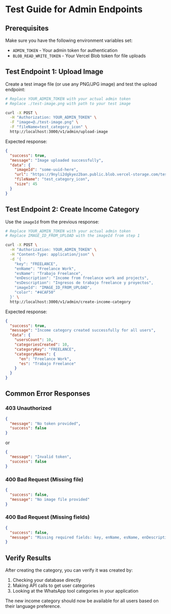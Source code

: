 # Test Guide for Admin Endpoints

## Prerequisites

Make sure you have the following environment variables set:

- `ADMIN_TOKEN` - Your admin token for authentication
- `BLOB_READ_WRITE_TOKEN` - Your Vercel Blob token for file uploads

## Test Endpoint 1: Upload Image

Create a test image file (or use any PNG/JPG image) and test the upload endpoint:

```bash
# Replace YOUR_ADMIN_TOKEN with your actual admin token
# Replace ./test-image.png with path to your test image

curl -X POST \
  -H "Authorization: YOUR_ADMIN_TOKEN" \
  -F "image=@./test-image.png" \
  -F "fileName=test_category_icon" \
  http://localhost:3000/v1/admin/upload-image
```

Expected response:

```json
{
  "success": true,
  "message": "Image uploaded successfully",
  "data": {
    "imageId": "some-uuid-here",
    "url": "https://9nyli2dgkyez2ban.public.blob.vercel-storage.com/test_category_icon-1234567890.png",
    "fileName": "test_category_icon",
    "size": 45
  }
}
```

## Test Endpoint 2: Create Income Category

Use the `imageId` from the previous response:

```bash
# Replace YOUR_ADMIN_TOKEN with your actual admin token
# Replace IMAGE_ID_FROM_UPLOAD with the imageId from step 1

curl -X POST \
  -H "Authorization: YOUR_ADMIN_TOKEN" \
  -H "Content-Type: application/json" \
  -d '{
    "key": "FREELANCE",
    "enName": "Freelance Work",
    "esName": "Trabajo Freelance",
    "enDescription": "Income from freelance work and projects",
    "esDescription": "Ingresos de trabajo freelance y proyectos",
    "imageId": "IMAGE_ID_FROM_UPLOAD",
    "color": "#4CAF50"
  }' \
  http://localhost:3000/v1/admin/create-income-category
```

Expected response:

```json
{
  "success": true,
  "message": "Income category created successfully for all users",
  "data": {
    "usersCount": 10,
    "categoriesCreated": 10,
    "categoryKey": "FREELANCE",
    "categoryNames": {
      "en": "Freelance Work",
      "es": "Trabajo Freelance"
    }
  }
}
```

## Common Error Responses

### 403 Unauthorized

```json
{
  "message": "No token provided",
  "success": false
}
```

or

```json
{
  "message": "Invalid token",
  "success": false
}
```

### 400 Bad Request (Missing file)

```json
{
  "success": false,
  "message": "No image file provided"
}
```

### 400 Bad Request (Missing fields)

```json
{
  "success": false,
  "message": "Missing required fields: key, enName, esName, enDescription, esDescription, imageId"
}
```

## Verify Results

After creating the category, you can verify it was created by:

1. Checking your database directly
2. Making API calls to get user categories
3. Looking at the WhatsApp tool categories in your application

The new income category should now be available for all users based on their language preference.
